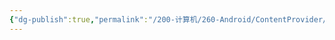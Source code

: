 ```yaml
---
{"dg-publish":true,"permalink":"/200-计算机/260-Android/ContentProvider/","tags":["TODO"],"noteIcon":""}
---
```

